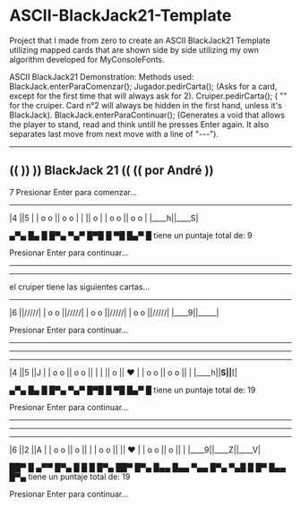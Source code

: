# ASCII-BlackJack21-Template
Project that I made from zero to create an ASCII BlackJack21 Template utilizing mapped cards that are shown side by side utilizing my own algorithm developed for MyConsoleFonts.

ASCII BlackJack21 Demonstration: 
Methods used: BlackJack.enterParaComenzar();
              Jugador.pedirCarta(); (Asks for a card, except for the first time that will always ask for 2).
              Cruiper.pedirCarta(); ( "" for the cruiper. Card n°2 will always be hidden in the first hand, unless it's BlackJack).
              BlackJack.enterParaContinuar(); (Generates a void that allows the player to stand, read and think untill he presses Enter again. It also
                                               separates last move from next move with a line of "---").
                                               

 ________________  
((                ))
)) BlackJack 21 (( 
((   por André    ))
 ----------------  

7 Presionar Enter para comenzar...

 _____  _____ 
|4    ||5    |
| o o || o o |
|     ||  o  |
| o o || o o |
|____h||____S|

▄▀▄ █▄ █ █▀▄ ▀▄▀ 
█▀█ █ ▀█ █▄▀  █  tiene un puntaje total de: 9


Presionar Enter para continuar...
________________________________________________
________________________________________________

el cruiper tiene las siguientes cartas...
 _____  _____ 
|6    ||/////|
| o o ||/////|
| o o ||/////|
| o o ||/////|
|____9||_____|

Presionar Enter para continuar...
________________________________________________
________________________________________________

 _____  _____  _____ 
|4    ||5    ||J    |
| o o || o o ||     |
|     ||  o  ||  ♥  |
| o o || o o ||     |
|____h||____S||____[|

▄▀▄ █▄ █ █▀▄ ▀▄▀ 
█▀█ █ ▀█ █▄▀  █  tiene un puntaje total de: 19

Presionar Enter para continuar...

________________________________________________
________________________________________________

 _____  _____  _____ 
|6    ||2    ||A    |
| o o ||  o  ||     |
| o o ||     ||  ♥  |
| o o ||  o  ||     |
|____9||____Z||____V|

██▀ █    ▄▀▀ █▀▄ █ █ █ █▀▄ ██▀ █▀▄ 
█▄▄ █▄▄  ▀▄▄ █▀▄ ▀▄█ █ █▀  █▄▄ █▀▄  tiene un puntaje total de: 19

Presionar Enter para continuar...
